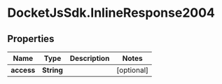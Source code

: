 # DocketJsSdk.InlineResponse2004

## Properties
Name | Type | Description | Notes
------------ | ------------- | ------------- | -------------
**access** | **String** |  | [optional] 


